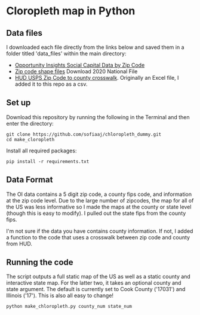 # Cloropleth map in Python

## Data files

I downloaded each file directly from the links below and saved them in a folder titled 'data_files' within the main directory:

* [Opportunity Insights Social Capital Data by Zip Code](https://data.humdata.org/dataset/85ee8e10-0c66-4635-b997-79b6fad44c71/resource/ab878625-279b-4bef-a2b3-c132168d536e/download/social_capital_zip.csv)
* [Zip code shape files](https://www.census.gov/cgi-bin/geo/shapefiles/index.php?year=2020&layergroup=ZIP+Code+Tabulation+Areas) Download 2020 National File
* [HUD USPS Zip Code to county crosswalk](https://www.huduser.gov/apps/public/uspscrosswalk/home). Originally an Excel file, I added it to this repo as a csv.

## Set up

Download this repository by running the following in the Terminal and then enter the directory:

```
git clone https://github.com/sofiaaj/chloropleth_dummy.git
cd make_cloropleth
```

Install all required packages:

```
pip install -r requirements.txt
```

## Data Format

The OI data contains a 5 digit zip code, a county fips code, and information at the zip code level. Due to the large number of zipcodes, the map for all of the US was less informative so I made the maps at the county or state level (though this is easy to modify). I pulled out the state fips from the county fips. 

I'm not sure if the data you have contains county information. If not, I added a function to the code that uses a crosswalk between zip code and county from HUD.

## Running the code

The script outputs a full static map of the US as well as a static county and interactive state map. For the latter two, it takes an optional county and state argument. The default is currently set to Cook County ('17031') and Illinois ('17'). This is also all easy to change!

```
python make_chloropleth.py county_num state_num
```

